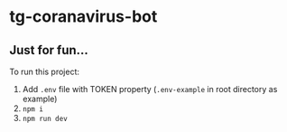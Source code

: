 # tg-coranavirus-bot

## Just for fun...

To run this project:

1. Add `.env` file with TOKEN property (`.env-example` in root directory as example)
2. `npm i`
3. `npm run dev`
